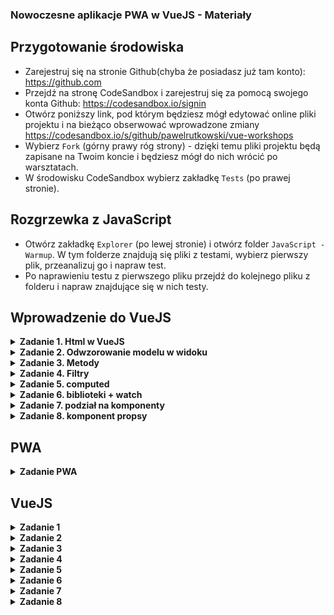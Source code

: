 ### Nowoczesne aplikacje PWA w VueJS - Materiały ###

## Przygotowanie środowiska ##

* Zarejestruj się na stronie Github(chyba że posiadasz już tam konto):
https://github.com
* Przejdź na stronę CodeSandbox i zarejestruj się za pomocą swojego konta Github:
https://codesandbox.io/signin
* Otwórz poniższy link, pod którym będziesz mógł edytować online pliki projektu i na bieżąco obserwować wprowadzone zmiany
https://codesandbox.io/s/github/pawelrutkowski/vue-workshops
* Wybierz `Fork` (górny prawy róg strony) - dzięki temu pliki projektu będą zapisane na Twoim koncie i będziesz mógł do nich wrócić po warsztatach.
* W środowisku CodeSandbox wybierz zakładkę `Tests` (po prawej stronie).

## Rozgrzewka z JavaScript ##

* Otwórz zakładkę `Explorer` (po lewej stronie) i otwórz folder `JavaScript - Warmup`. W tym folderze znajdują się pliki z testami, wybierz pierwszy plik, przeanalizuj go i napraw test.
* Po naprawieniu testu z pierwszego pliku przejdź do kolejnego pliku z folderu i napraw znajdujące się w nich testy.

## Wprowadzenie do VueJS ##

<details>
<summary><strong>Zadanie 1. Html w VueJS</strong></summary>

* Odwzoruj w sekcji “template” widok z poniższego zdjęcia, za pomocą tagów html: h1, button, input, ul, li.

![screenshot](https://github.com/pawelrutkowski/vue-workshops/blob/master/Screenshot.png "Screenshot")



* Dodaj style css dla:
  * tagów html `button`:
```
  border: 1px solid black;
  padding: 2px;
```
  * tagów html “input”:
```
  outline: 0;
  border-bottom: 1px solid black;
  margin-right: 10px;
```

[Rozwiązanie](https://github.com/pawelrutkowski/vue-workshops/compare/master...01_01?expand=1)

</details>

<details>
<summary><strong>Zadanie 2. Odwzorowanie modelu w widoku</strong></summary>

* W sekcji `script`dodaj:
```
export default {
  data: function() {
  }
};

```
* W sekcji `script` popraw funkcję `data` tak aby zwracała obiek z kluczami:
  * `title` - typu string, w którym będzie znajdować się nazwa nagłówka strony
  * `input` - typu string, w którym będzie znajdować się zawartość tagu html `input`
  * `addButtonText` - typu string, w którym będzie znajdować się treść przycisku do dodawania zadań
  * `list` - tablicę z paroma elementami typu string, które będą odpowiadać liście zadań

* W sekcji `template` zastąp wprowadzony tekst wartościami z modelu danych `data`, użyj:
  * Dla tytułu strony i treści przycisku dodawania zadań zapisu `{{}}`
  * Dla wartości pola input dyrektywy `v-model`
  * Dla listy zadań dyrektywy `v-for`, `v-bind:key` i zapisu `{{}}`

[Rozwiązanie](https://github.com/pawelrutkowski/vue-workshops/compare/01_01...01_02?expand=1)

</details>

<details>
<summary><strong>Zadanie 3. Metody</strong></summary>

* Dodaj metodę `addItem`, która:
  * pobierze wartość z elementu `input`
  * doda wartość do tablicy `list`
  * wyczyści wartość pola `input`
* Dodaj do przycisku dodawania zadania - dyrektywę `v-on:click`, która wywoła funkcję `addItem`
* Dodaj do pola input  dyrektywę `v-on:keyup.enter`, która wywoła funkcję `addItem`
* Sprawdź czy działa dodawanie zadań przy wciśnięciu klawisza Enter przy wprowadzeniu treści zadanie w polu input
* Sprawdź czy działa dodawanie zadań po wciśnięciu przycisku dodania zadania

[Rozwiązanie](https://github.com/pawelrutkowski/vue-workshops/compare/01_02...01_03?expand=1)

</details>

<details>
<summary><strong>Zadanie 4. Filtry</strong></summary>

* Dodaj filtr `capitalize`, który będzie zwracał tekst w którym pierwsza tylko pierwsze słowo będzie zaczynać się z dużej litery.

[Rozwiązanie](https://github.com/pawelrutkowski/vue-workshops/compare/01_03...01_04?expand=1)

</details>

<details>
<summary><strong>Zadanie 5. computed</strong></summary>

* Dodaj w sekcji `template` tekst z liczbą wszystkich zadań, użyj `computed`

[Rozwiązanie](https://github.com/pawelrutkowski/vue-workshops/compare/01_04...01_05?expand=1)

</details>

<details>
<summary><strong>Zadanie 6. biblioteki + watch</strong></summary>

* Dodaj do projektu bibliotekę `lodash`.
* Popraw tak zawartość sekcji `template` aby tekst przycisku do dodawania zadań zmieniał się w zależności od zawartości elementu `input`. W tym celu użyj “watch” w sekcji `script` i napisz funkcję, która:
  * Jeżeli wartość pola input jest pusta to zwraca `Dodaj zadanie`
  * W innym przypadku zwraca `Dodaj` + wartość pola input

[Rozwiązanie](https://github.com/pawelrutkowski/vue-workshops/compare/01_05...01_06?expand=1)

</details>


<details>
<summary><strong>Zadanie 7. podział na komponenty</strong></summary>

* Dodaj nowy plik `ListItem.Vue` w folderze `src`
* Z pliku `App.vue` wyekstrahuj `<li>{{task | capitalize}}</li>` i filtr `capitalize` do nowo utworzonego pliku
* Komponent powinien przyjmować jako `props` pojedyńcze elementy z tablicy z listą zadań, nazwij ten props `task`, do przekazania argumentu użyj `v-bind:task` w `App.vue`

[Rozwiązanie](https://github.com/pawelrutkowski/vue-workshops/compare/01_06...01_07?expand=1)

</details>

<details>
<summary><strong>Zadanie 8. komponent propsy</strong></summary>

* W `App.vue` dodaj metodę `onClick`, która będzie przyjmować jako argument element typu string i wypisywać w konsoli jego zawartość
* przekaż funkcję do komponentu `ListItem.vue`
* zmodyfikuj `ListItem.vue` tak aby po kliknięciu na niego wykonywała się przekazana funkcja. Jeżeli zrobisz poprawnie zadanie, w zakłądce `console` powinien wyświetlać się log

[Rozwiązanie](https://github.com/pawelrutkowski/vue-workshops/compare/01_07...01_08?expand=1)

</details>

## PWA ##

<details>
<summary><strong>Zadanie PWA</strong></summary>

* Otwórz plik “public/manifest.json” i przeanalizuj go
* Z lewej strony wybierz ikonę rakiety `Deployment`, rozwiń zakładkę `netify` i wybierz `deploy`. Budowanie może zająć chwilę, po tym czasie powinien pojawić się przycisk `Visit`, który prowadzi do strony z aplikacją.
* Otwórz aplikację w nowej karcie i dodaj ją do pulpitu na komputerze lub w telefonie.

</details>

## VueJS ##

<details>
<summary><strong>Zadanie 1</strong></summary>

Obecnie w modelu danych pod kluczem `list` powinna być tablica przechowująca obiekty typu string. zmodyfikuj dodawane elementy, aby zamiast dodawania samego stringu był tworzony obiekt z informacją o wartości i statusie(czy zostało wykonane), np.: `{value: “zadanie1”, checked: false}`

</details>

<details>
<summary><strong>Zadanie 2</strong></summary>

Przy każdym zadaniu dodaj checkbox, którego modyfikowanie będzie zmieniać dane w modelu.


</details>

<details>
<summary><strong>Zadanie 3</strong></summary>

Przy każdym zadaniu dodaj przycisk do usuwania zadania, którego wybranie będzie zmieniać dane w modelu.

</details>

<details>
<summary><strong>Zadanie 4</strong></summary>

Dodaj licznik z liczbą zadań zrobionych

</details>

<details>
<summary><strong>Zadanie 5</strong></summary>

Jeżeli nie ma żadnego zadania dodaj tekst z informacją o braku zadań

</details>

<details>
<summary><strong>Zadanie 6</strong></summary>

Dodaj licznik z liczbą zadań zrobionych

</details>

<details>
<summary><strong>Zadanie 7</strong></summary>

Zamień używane tagi html na te z biblioteki `vuetifyjs` z zakładki components
np: https://vuetifyjs.com/en/components/toolbars

</details>

<details>
<summary><strong>Zadanie 8</strong></summary>

Dodaj bibliotekę `vue-save-state` i wykorzystaj ją do zapisywania listy zadań tak by dane były dostępne po odświeżeniu strony

</details>
